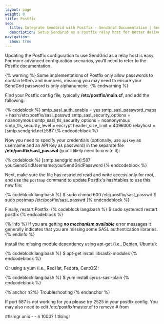```yaml
---
layout: page
weight: 0
title: Postfix
seo:
  title: Integrate SendGrid with Postfix - SendGrid Documentation | SendGrid
  description: Setup SendGrid as a Postfix relay host for better deliverability and advanced statistics on your email.
navigation:
  show: true
---
```


Updating the Postfix configuration to use SendGrid as a relay host is easy. For more advanced configuration scenarios, you'll need to refer to the Postfix documentation.

{% warning %}
Some implementations of Postfix only allow passwords to contain letters and numbers, meaning you may need to ensure your SendGrid password is only alphanumeric. 
{% endwarning %}

Find your Postfix config file, typically **/etc/postfix/main.cf**, and add the following:

{% codeblock %}
smtp_sasl_auth_enable = yes
smtp_sasl_password_maps = hash:/etc/postfix/sasl_passwd
smtp_sasl_security_options = noanonymous
smtp_sasl_tls_security_options = noanonymous
smtp_tls_security_level = encrypt
header_size_limit = 4096000
relayhost = [smtp.sendgrid.net]:587
{% endcodeblock %}

Now you need to specify your credentials (optionally, use `apikey` as username and an API Key as password) in the separate file **/etc/postfix/sasl_passwd** (you'll likely need to create it):

{% codeblock %}
[smtp.sendgrid.net]:587 yourSendGridUsername:yourSendGridPassword
{% endcodeblock %}

Next, make sure the file has restricted read and write access only for root, and use the `postmap` command to update Postfix's hashtables to use this new file:

{% codeblock lang:bash %}
$ sudo chmod 600 /etc/postfix/sasl_passwd
$ sudo postmap /etc/postfix/sasl_passwd
{% endcodeblock %}

Finally, restart Postfix:
{% codeblock lang:bash %}
$ sudo systemctl restart postfix
{% endcodeblock %}

 
{% info %}
If you are getting ***no mechanism available*** error messages it generally indicates that you are missing some SASL authentication libraries. 
{% endinfo %}

Install the missing module dependency using apt-get (i.e., Debian, Ubuntu):

{% codeblock lang:bash %}
$ apt-get install libsasl2-modules
{% endcodeblock %}

 Or using a yum (i.e., RedHat, Fedora, CentOS): 

{% codeblock lang:bash %}
$ yum install cyrus-sasl-plain
{% endcodeblock %}

{% anchor h2%}
Troubleshooting
{% endanchor %}

If port 587 is not working for you please try 2525 in your postfix config. You may also need to edit /etc/postfix/master.cf to remove # from

 #tlsmgr unix - - n 1000? 1 tlsmgr
